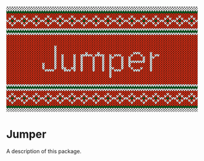 <p align="center">
  <img src="/Images/header.png">
</p>


# Jumper

A description of this package.
